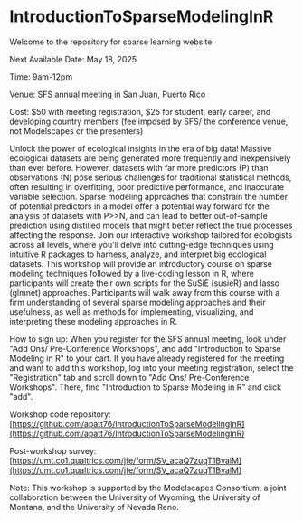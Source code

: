 # IntroductionToSparseModelingInR
Welcome to the repository for sparse learning website

Next Available Date: May 18, 2025

Time: 9am-12pm

Venue: SFS annual meeting in San Juan, Puerto Rico

Cost: $50 with meeting registration, $25 for student, early career, and developing country members (fee imposed by SFS/ the conference venue, not Modelscapes or the presenters)

Unlock the power of ecological insights in the era of big data! Massive ecological datasets are being generated more frequently and inexpensively than ever before. However, datasets with far more predictors (P) than observations (N) pose serious challenges for traditional statistical methods, often resulting in overfitting, poor predictive performance, and inaccurate variable selection. Sparse modeling approaches that constrain the number of potential predictors in a model offer a potential way forward for the analysis of datasets with P>>N, and can lead to better out-of-sample prediction using distilled models that might better reflect the true processes affecting the response. Join our interactive workshop tailored for ecologists across all levels, where you'll delve into cutting-edge techniques using intuitive R packages to harness, analyze, and interpret big ecological datasets. This workshop will provide an introductory course on sparse modeling techniques followed by a live-coding lesson in R, where participants will create their own scripts for the SuSiE (susieR) and lasso (glmnet) approaches. Participants will walk away from this course with a firm understanding of several sparse modeling approaches and their usefulness, as well as methods for implementing, visualizing, and interpreting these modeling approaches in R.

How to sign up: When you register for the SFS annual meeting, look under "Add Ons/ Pre-Conference Workshops", and add "Introduction to Sparse Modeling in R" to your cart. If you have already registered for the meeting and want to add this workshop, log into your meeting registration, select the "Registration" tab and scroll down to "Add Ons/ Pre-Conference Workshops". There, find "Introduction to Sparse Modeling in R" and click "add".

Workshop code repository: [https://github.com/apatt76/IntroductionToSparseModelingInR](https://github.com/apatt76/IntroductionToSparseModelingInR)

Post-workshop survey: [https://umt.co1.qualtrics.com/jfe/form/SV_acaQ7zuqT1BvalM](https://umt.co1.qualtrics.com/jfe/form/SV_acaQ7zuqT1BvalM)

Note: This workshop is supported by the Modelscapes Consortium, a joint collaboration between the University of Wyoming, the University of Montana, and the University of Nevada Reno.
